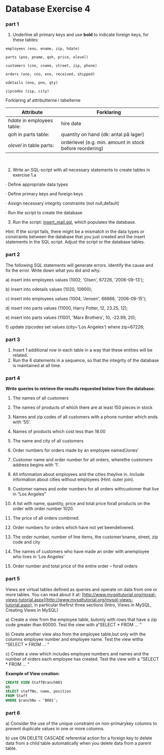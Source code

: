 # Database Exercise 4



### part 1 

 

1. Underline all primary keys and use **bold** to indicate foreign keys, for these tables:


```
employees (eno, ename, zip, hdate) 

parts (pno, pname, qoh, price, olevel) 

customers (cno, cname, street, zip, phone) 

orders (ono, cno, eno, received, shipped) 

odetails (ono, pno, qty) 

zipcodes (zip, city) 
```



Forklaring af attributterne i tabellerne

| Attribute                   | Forklaring                               |
| --------------------------- | ---------------------------------------- |
| *hdate* in employees table: | hire date                                |
| *qoh* in parts table:       | quantity on hand (dk: antal på lager)    |
| *olevel* in table parts:    | orderlevel (e.g. min. amount in stock before reordering) |

​              

2. Write an SQL-script with all necessary statements to create tables in exercise 1.a

·  Define appropriate data types

·  Define primary keys and foreign keys

·  Assign necessary integrity constraints (not null,default)

·  Run the script to create the database 

 

3. Run the script: [insert_mail.sql](insert_mail.sql), which populates the database.

Hint: If the script fails, there might be a mismatch in the data types or constraints between the database that you just created and the insert statements in the SQL script. Adjust the script or the database tables.

 

### part 2

 

The following SQL statements will generate errors. Identify the cause and fix the error. Write down what you did and why.

 

a) insert into employees values (1002, 'Olsen', 67226, '2006-09-13');

b) insert into odetails values (1020, 10900);

c) insert into employees values (1004, 'Jensen', 66666, '2006-09-15');

d) insert into parts values (11000, Harry Potter, 12, 23.25, 12);

e) insert into parts values (11001, 'Marx Brothers', 10, -22.99, 20);

f) update zipcodes set values (city='Los Angeles') where zip=67226;

### part 3

1. Insert 1 additional row in each table in a way that these entities will be related.
2. Run the 6 statements in a sequence, so that the integrity of the database is maintained at all time.



### part 4

**Write queries to retrieve the results requested below from the database:**

1. The names of all customers
2. The names of products of which there are at least 150 pieces in stock
3. Names and zip codes of all customers with a phone number which ends with ’55’.

4. Names of products which cost less than 18.00

5. The name and city of all customers

6. Order numbers for orders made by an employee named’Jones’

7. Customer name and order number for all orders, wherethe customers address begins with ‘1’.

8. All information about employees and the cities theylive in. Include information about cities without employees (Hint: outer join).

9. Customer names and order numbers for all orders withcustomer that live in ”Los Angeles”

10. A list with name, quantity, price and total price forall products on the order with order number 1020.

11. The price of all orders combined.

12. Order numbers for orders which have not yet beendelivered.

13. The order number, number of line items, the customer’sname, street, zip code and city

14. The names of customers who have made an order with anemployee who lives in ’Los Angeles’ 

15. Order number and total price of the entire order – forall orders



### part 5

 Views are virtual tables defined as queries and operate on data from one or more tables. You can read about it at: [http://www.mysqltutorial.org/mysql-views-tutorial.aspx](http://www.mysqltutorial.org/mysql-views-tutorial.aspx), in particular thefirst three sections (Intro, Views in MySQL, Creating Views in MySQL)

 

a)  Create a view from the employee table, butonly with rows that have a zip code greater than 60000. Test the view with a“SELECT * FROM … “ 

 

b)  Create another view also from the employee table,but only with the columns employee number and employee name. Test the view witha “SELECT * FROM … “

 

c)  Create a view which includes employee numbers and names and the number of orders each employee has created. Test the view with a “SELECT * FROM … “

**Example of View creation:**

```sql
CREATE VIEW StaffBranch001
AS  
SELECT staffNo, name, position
FROM Staff
WHERE branchNo = ’B001’;
```

### part 6

a)     Consider the use of the unique constraint on non-primarykey columns to prevent duplicate values in one or more columns.

b)  use ON DELETE CASCADE referential action for a foreign key to delete data from a child table automatically when you delete data from a parent table.

 

 